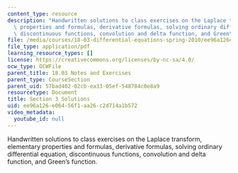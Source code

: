 ```yaml
---
content_type: resource
description: "Handwritten solutions to class exercises on the Laplace transform, elementary\
  \ properties and formulas, derivative formulas, solving ordinary differential equation,\
  \ discontinuous functions, convolution and delta function, and Green\u2019s function."
file: /media/courses/18-03-differential-equations-spring-2010/ee96a126e06456f1aa26c2d714a1b572_MIT18_03S10_3sol.pdf
file_type: application/pdf
learning_resource_types: []
license: https://creativecommons.org/licenses/by-nc-sa/4.0/
ocw_type: OCWFile
parent_title: 18.03 Notes and Exercises
parent_type: CourseSection
parent_uid: 57bad402-02cb-ea33-05ef-548784c0e8a9
resourcetype: Document
title: Section 3 Solutions
uid: ee96a126-e064-56f1-aa26-c2d714a1b572
video_metadata:
  youtube_id: null
---
```

Handwritten solutions to class exercises on the Laplace transform, elementary properties and formulas, derivative formulas, solving ordinary differential equation, discontinuous functions, convolution and delta function, and Green’s function.